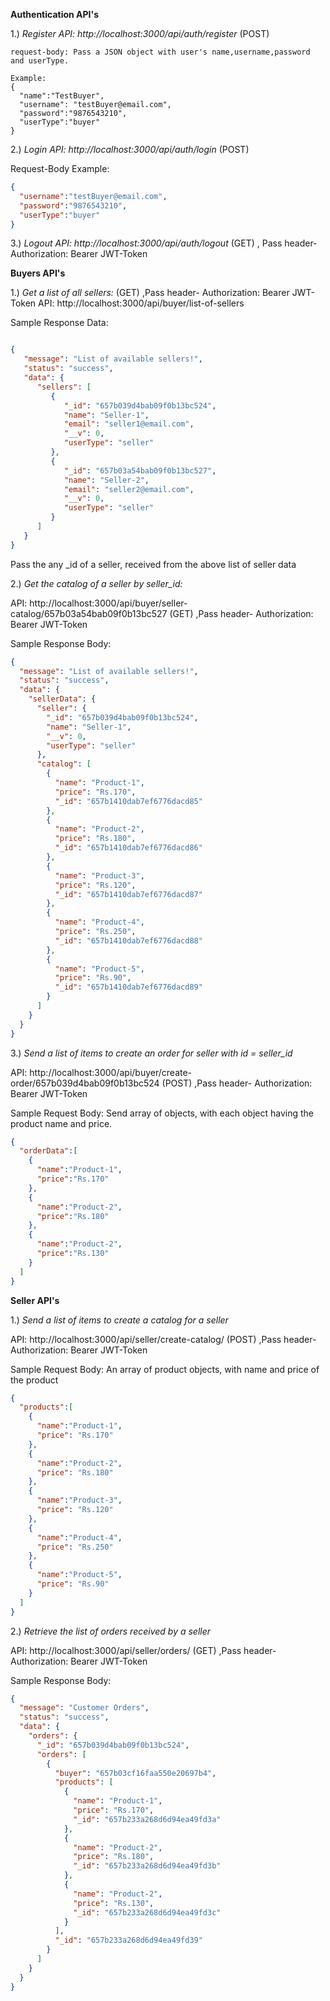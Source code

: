 
**Authentication API's**

1.) <i>Register API: http://localhost:3000/api/auth/register</i>  (POST)

    request-body: Pass a JSON object with user's name,username,password and userType.

    Example: 
    {
      "name":"TestBuyer",
      "username": "testBuyer@email.com",
      "password":"9876543210",
      "userType":"buyer"
    }

2.) <i>Login API: http://localhost:3000/api/auth/login</i>  (POST)

  Request-Body Example:
  ```json
  {
    "username":"testBuyer@email.com",
    "password":"9876543210",
    "userType":"buyer"
  }
```

3.) <i>Logout API: http://localhost:3000/api/auth/logout </i> (GET)   , Pass header- Authorization: Bearer JWT-Token



**Buyers API's**

1.)<i> Get a list of all sellers:  </i> (GET)  ,Pass header- Authorization: Bearer JWT-Token
API: http://localhost:3000/api/buyer/list-of-sellers 

Sample Response Data:

```json

{
   "message": "List of available sellers!",
   "status": "success",
   "data": {
      "sellers": [
         {
            "_id": "657b039d4bab09f0b13bc524",
            "name": "Seller-1",
            "email": "seller1@email.com",
            "__v": 0,
            "userType": "seller"
         },
         {
            "_id": "657b03a54bab09f0b13bc527",
            "name": "Seller-2",
            "email": "seller2@email.com",
            "__v": 0,
            "userType": "seller"
         }
      ]
   }
}

```

Pass the any _id of a seller, received from the above list of seller data


2.) <i>Get the catalog of a seller by seller_id: </i>

API: http://localhost:3000/api/buyer/seller-catalog/657b03a54bab09f0b13bc527   (GET)  ,Pass header- Authorization: Bearer JWT-Token

Sample Response Body:
```json
{
  "message": "List of available sellers!",
  "status": "success",
  "data": {
    "sellerData": {
      "seller": {
        "_id": "657b039d4bab09f0b13bc524",
        "name": "Seller-1",
        "__v": 0,
        "userType": "seller"
      },
      "catalog": [
        {
          "name": "Product-1",
          "price": "Rs.170",
          "_id": "657b1410dab7ef6776dacd85"
        },
        {
          "name": "Product-2",
          "price": "Rs.180",
          "_id": "657b1410dab7ef6776dacd86"
        },
        {
          "name": "Product-3",
          "price": "Rs.120",
          "_id": "657b1410dab7ef6776dacd87"
        },
        {
          "name": "Product-4",
          "price": "Rs.250",
          "_id": "657b1410dab7ef6776dacd88"
        },
        {
          "name": "Product-5",
          "price": "Rs.90",
          "_id": "657b1410dab7ef6776dacd89"
        }
      ]
    }
  }
}
```

3.) <i>Send a list of items to create an order for seller with id = seller_id </i>

API: http://localhost:3000/api/buyer/create-order/657b039d4bab09f0b13bc524  (POST)  ,Pass header- Authorization: Bearer JWT-Token

Sample Request Body: Send array of objects, with each object having the product name and price.
```json
{
  "orderData":[
    {
      "name":"Product-1",
      "price":"Rs.170"
    },
    {
      "name":"Product-2",
      "price":"Rs.180"
    },
    {
      "name":"Product-2",
      "price":"Rs.130"
    }
  ]
}
```

**Seller API's**

1.) <i>Send a list of items to create a catalog for a seller</i> 

API: http://localhost:3000/api/seller/create-catalog/  (POST)  ,Pass header- Authorization: Bearer JWT-Token

Sample Request Body: An array of product objects, with name and price of the product
```json
{
  "products":[
    {
      "name":"Product-1",
      "price": "Rs.170"
    },
    {
      "name":"Product-2",
      "price": "Rs.180"
    },
    {
      "name":"Product-3",
      "price": "Rs.120"
    },
    {
      "name":"Product-4",
      "price": "Rs.250"
    },
    {
      "name":"Product-5",
      "price": "Rs.90"
    }
  ]
}
```

2.) <i>Retrieve the list of orders received by a seller </i>

API: http://localhost:3000/api/seller/orders/   (GET)  ,Pass header- Authorization: Bearer JWT-Token

Sample Response Body:
```json
{
  "message": "Customer Orders",
  "status": "success",
  "data": {
    "orders": {
      "_id": "657b039d4bab09f0b13bc524",
      "orders": [
        {
          "buyer": "657b03cf16faa550e20697b4",
          "products": [
            {
              "name": "Product-1",
              "price": "Rs.170",
              "_id": "657b233a268d6d94ea49fd3a"
            },
            {
              "name": "Product-2",
              "price": "Rs.180",
              "_id": "657b233a268d6d94ea49fd3b"
            },
            {
              "name": "Product-2",
              "price": "Rs.130",
              "_id": "657b233a268d6d94ea49fd3c"
            }
          ],
          "_id": "657b233a268d6d94ea49fd39"
        }
      ]
    }
  }
}
```

